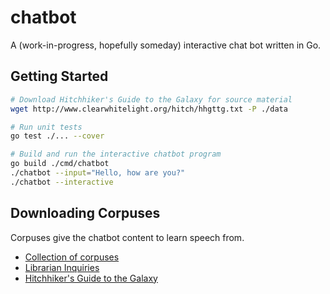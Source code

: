 # chatbot

A (work-in-progress, hopefully someday) interactive chat bot written in Go.

## Getting Started

```sh
# Download Hitchhiker's Guide to the Galaxy for source material
wget http://www.clearwhitelight.org/hitch/hhgttg.txt -P ./data

# Run unit tests
go test ./... --cover

# Build and run the interactive chatbot program
go build ./cmd/chatbot
./chatbot --input="Hello, how are you?"
./chatbot --interactive
```

## Downloading Corpuses

Corpuses give the chatbot content to learn speech from.

- [Collection of corpuses](http://freeconnection.blogspot.hu/2016/04/conversational-datasets-for-train.html)
- [Librarian Inquiries](https://academiccommons.columbia.edu/catalog/ac:176612)
- [Hitchhiker's Guide to the Galaxy](http://www.clearwhitelight.org/hitch/hhgttg.txt)
